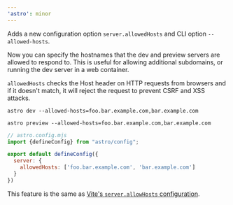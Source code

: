 ```yaml
---
'astro': minor
---
```


Adds a new configuration option `server.allowedHosts` and CLI option `--allowed-hosts`.

Now you can specify the hostnames that the dev and preview servers are allowed to respond to. This is useful for allowing additional subdomains, or running the dev server in a web container.

`allowedHosts` checks the Host header on HTTP requests from browsers and if it doesn't match, it will reject the request to prevent CSRF and XSS attacks.

```shell
astro dev --allowed-hosts=foo.bar.example.com,bar.example.com
```

```shell
astro preview --allowed-hosts=foo.bar.example.com,bar.example.com
```

```js
// astro.config.mjs
import {defineConfig} from "astro/config";

export default defineConfig({
  server: {
    allowedHosts: ['foo.bar.example.com', 'bar.example.com']
  }
})
```

This feature is the same as [Vite's `server.allowHosts` configuration](https://vite.dev/config/server-options.html#server-allowedhosts).
